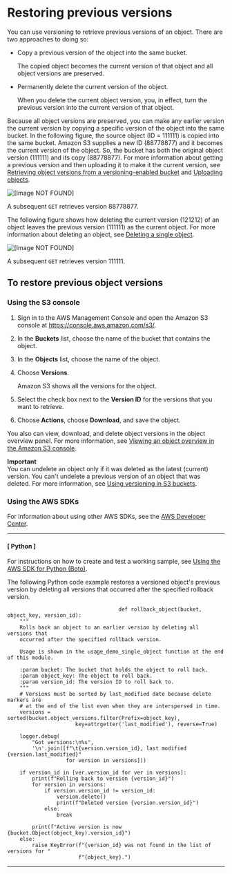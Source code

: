 # Restoring previous versions<a name="RestoringPreviousVersions"></a>

You can use versioning to retrieve previous versions of an object\. There are two approaches to doing so:
+ Copy a previous version of the object into the same bucket\.

  The copied object becomes the current version of that object and all object versions are preserved\.
+ Permanently delete the current version of the object\.

  When you delete the current object version, you, in effect, turn the previous version into the current version of that object\.

Because all object versions are preserved, you can make any earlier version the current version by copying a specific version of the object into the same bucket\. In the following figure, the source object \(ID = 111111\) is copied into the same bucket\. Amazon S3 supplies a new ID \(88778877\) and it becomes the current version of the object\. So, the bucket has both the original object version \(111111\) and its copy \(88778877\)\. For more information about getting a previous version and then uploading it to make it the current version, see [Retrieving object versions from a versioning\-enabled bucket](https://docs.aws.amazon.com/AmazonS3/latest/userguide/RetrievingObjectVersions.html) and [Uploading objects](https://docs.aws.amazon.com/AmazonS3/latest/userguide/upload-objects.html)\.

![\[Image NOT FOUND\]](http://docs.aws.amazon.com/AmazonS3/latest/userguide/images/versioning_COPY2.png)

A subsequent `GET` retrieves version 88778877\.

The following figure shows how deleting the current version \(121212\) of an object leaves the previous version \(111111\) as the current object\. For more information about deleting an object, see [Deleting a single object](https://docs.aws.amazon.com/AmazonS3/latest/userguide/delete-objects.html)\.

![\[Image NOT FOUND\]](http://docs.aws.amazon.com/AmazonS3/latest/userguide/images/versioning_COPY_delete2.png)

A subsequent `GET` retrieves version 111111\.



## To restore previous object versions<a name="restoring-obj-version-version-enabled-bucket-examples"></a>

### Using the S3 console<a name="retrieving-object-versions"></a>

1. Sign in to the AWS Management Console and open the Amazon S3 console at [https://console\.aws\.amazon\.com/s3/](https://console.aws.amazon.com/s3/)\.

1. In the **Buckets** list, choose the name of the bucket that contains the object\.

1. In the **Objects** list, choose the name of the object\.

1. Choose **Versions**\.

   Amazon S3 shows all the versions for the object\.

1. Select the check box next to the **Version ID** for the versions that you want to retrieve\.

1. Choose **Actions**, choose **Download**, and save the object\.

You also can view, download, and delete object versions in the object overview panel\. For more information, see [Viewing an object overview in the Amazon S3 console](view-object-overview.md)\.

**Important**  
You can undelete an object only if it was deleted as the latest \(current\) version\. You can't undelete a previous version of an object that was deleted\. For more information, see [Using versioning in S3 buckets](Versioning.md)\.

### Using the AWS SDKs<a name="restoring-obj-version-version-enabled-bucket-sdks"></a>

For information about using other AWS SDKs, see the [AWS Developer Center](https://aws.amazon.com/code/)\. 

------
#### [ Python ]

For instructions on how to create and test a working sample, see [Using the AWS SDK for Python \(Boto\)](UsingTheBotoAPI.md)\. 

The following Python code example restores a versioned object's previous version by deleting all versions that occurred after the specified rollback version\.

```
									def rollback_object(bucket, object_key, version_id):
    """
    Rolls back an object to an earlier version by deleting all versions that
    occurred after the specified rollback version.

    Usage is shown in the usage_demo_single_object function at the end of this module.

    :param bucket: The bucket that holds the object to roll back.
    :param object_key: The object to roll back.
    :param version_id: The version ID to roll back to.
    """
    # Versions must be sorted by last_modified date because delete markers are
    # at the end of the list even when they are interspersed in time.
    versions = sorted(bucket.object_versions.filter(Prefix=object_key),
                      key=attrgetter('last_modified'), reverse=True)

    logger.debug(
        "Got versions:\n%s",
        '\n'.join([f"\t{version.version_id}, last modified {version.last_modified}"
                   for version in versions]))

    if version_id in [ver.version_id for ver in versions]:
        print(f"Rolling back to version {version_id}")
        for version in versions:
            if version.version_id != version_id:
                version.delete()
                print(f"Deleted version {version.version_id}")
            else:
                break

        print(f"Active version is now {bucket.Object(object_key).version_id}")
    else:
        raise KeyError(f"{version_id} was not found in the list of versions for "
                       f"{object_key}.")
```

------